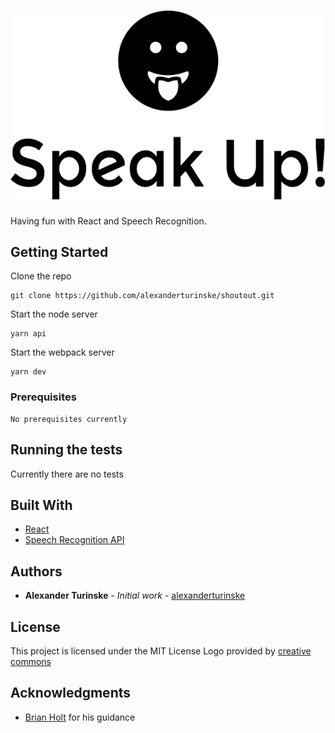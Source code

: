 # ![](/public/logo.png?raw=true "Speak Up!")
Having fun with React and Speech Recognition.

## Getting Started

Clone the repo
```
git clone https://github.com/alexanderturinske/shoutout.git
```
Start the node server
```
yarn api
```
Start the webpack server
```
yarn dev
```

### Prerequisites

```
No prerequisites currently
```

## Running the tests

Currently there are no tests

## Built With

* [React](https://facebook.github.io/react/)
* [Speech Recognition API](https://developer.mozilla.org/en-US/docs/Web/API/Web_Speech_API/Using_the_Web_Speech_API)

## Authors

* **Alexander Turinske** - *Initial work* - [alexanderturinske](https://github.com/alexanderturinske)

## License

This project is licensed under the MIT License
Logo provided by [creative commons](https://creativecommons.org/licenses/by/3.0/)

## Acknowledgments

* [Brian Holt](https://github.com/btholt) for his guidance
